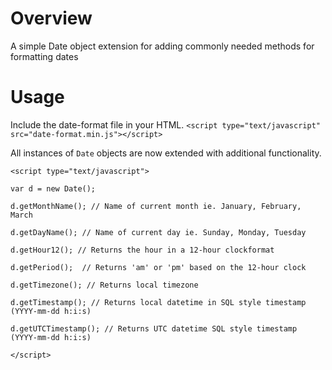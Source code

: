 # Overview
A simple Date object extension for adding commonly needed methods for formatting dates

# Usage
Include the date-format file in your HTML.
`<script type="text/javascript" src="date-format.min.js"></script>`

All instances of `Date` objects are now extended with additional functionality.
```
<script type="text/javascript">

var d = new Date();

d.getMonthName(); // Name of current month ie. January, February, March

d.getDayName(); // Name of current day ie. Sunday, Monday, Tuesday

d.getHour12(); // Returns the hour in a 12-hour clockformat

d.getPeriod();  // Returns 'am' or 'pm' based on the 12-hour clock

d.getTimezone(); // Returns local timezone

d.getTimestamp(); // Returns local datetime in SQL style timestamp (YYYY-mm-dd h:i:s)

d.getUTCTimestamp(); // Returns UTC datetime SQL style timestamp (YYYY-mm-dd h:i:s)

</script>
```